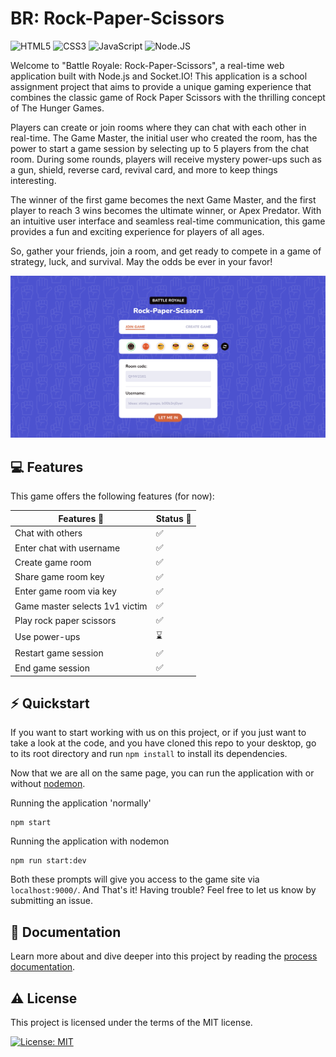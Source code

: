 # BR: Rock-Paper-Scissors

![HTML5](https://img.shields.io/badge/html5-%23E34F26.svg?style=for-the-badge&logo=html5&logoColor=white) ![CSS3](https://img.shields.io/badge/css3-%231572B6.svg?style=for-the-badge&logo=css3&logoColor=white) ![JavaScript](https://img.shields.io/badge/javascript-%23323330.svg?style=for-the-badge&logo=javascript&logoColor=%23F7DF1E) ![Node.JS](https://img.shields.io/badge/Node.js-43853D?style=for-the-badge&logo=node.js&logoColor=white)

Welcome to "Battle Royale: Rock-Paper-Scissors", a real-time web application built with Node.js and Socket.IO! This application is a school assignment project that aims to provide a unique gaming experience that combines the classic game of Rock Paper Scissors with the thrilling concept of The Hunger Games.

Players can create or join rooms where they can chat with each other in real-time. The Game Master, the initial user who created the room, has the power to start a game session by selecting up to 5 players from the chat room. During some rounds, players will receive mystery power-ups such as a gun, shield, reverse card, revival card, and more to keep things interesting.

The winner of the first game becomes the next Game Master, and the first player to reach 3 wins becomes the ultimate winner, or Apex Predator. With an intuitive user interface and seamless real-time communication, this game provides a fun and exciting experience for players of all ages.

So, gather your friends, join a room, and get ready to compete in a game of strategy, luck, and survival. May the odds be ever in your favor!

![Game preview](./docs/assets/game-preview.png)

## :computer: Features

This game offers the following features (for now): 

| Features :nail_care:          | Status :rocket:    |
|-------------------------------|--------------------|
| Chat with others              | :white_check_mark: |
| Enter chat with username      | :white_check_mark: |
| Create game room        | :white_check_mark: |
| Share game room key                | :white_check_mark:        |
| Enter game room via key      | :white_check_mark: |
| Game master selects 1v1 victim                 | :white_check_mark:        |
| Play rock paper scissors                 | :white_check_mark:        |
| Use power-ups                 | :hourglass:        |
| Restart game session                | :white_check_mark:        |
| End game session                | :white_check_mark:        |


## :zap: Quickstart
If you want to start working with us on this project, or if you just want to take a look at the code, and you have cloned this repo to your desktop, go to its root directory and run `npm install` to install its dependencies.

Now that we are all on the same page, you can run the application with or without [nodemon](https://www.google.com/settings/security/lesssecureapps). 

Running the application 'normally'
~~~
npm start
~~~

Running the application with nodemon
~~~
npm run start:dev
~~~

Both these prompts will give you access to the game site via `localhost:9000/`. And That's it! Having trouble? Feel free to let us know by submitting an issue.

## :memo: Documentation

Learn more about and dive deeper into this project by reading the [process documentation](./docs/productdoc.md).

## :warning: License

This project is licensed under the terms of the MIT license.

[![License: MIT](https://img.shields.io/badge/License-MIT-yellow.svg)](https://github.com/noyamirai/real-time-web-2223/blob/main/LICENSE)

